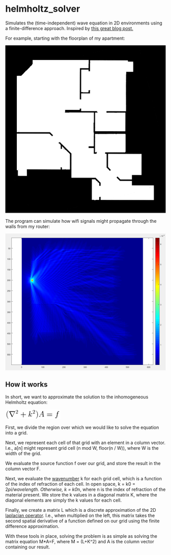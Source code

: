 # helmholtz_solver
Simulates the (time-independent) wave equation in 2D environments using a finite-difference approach.
Inspired by [this great blog post.](http://jasmcole.com/2014/08/25/helmhurts/)

For example, starting with the floorplan of my apartment:

![Floorplan](floorplan.png?raw=true "Floorplan")

The program can simulate how wifi signals might propagate through the walls from my router:

![Wifi Propagation](img/example_output.png?raw=true "Wifi Propagation")

## How it works
In short, we want to approximate the solution to the inhomogeneous Helmholtz equation:

![Inhomogeneous Helmholtz Equation](img/equation0.png?raw=true "Inhomogeneous Helmholtz Equation")

First, we divide the region over which we would like to solve the equation into a grid.

Next, we represent each cell of that grid with an element in a column vector. I.e., a[n] might represent grid cell (n mod W, floor(n / W)), where W is the width of the grid.

We evaluate the source function f over our grid, and store the result in the column vector F.

Next, we evaluate the [wavenumber](https://en.wikipedia.org/wiki/Wavenumber) k for each grid cell, which is a function of the index of refraction of each cell.
In open space, k = k0 = 2*pi/wavelength. Otherwise, k = k0*n, where n is the index of refraction of the material present. We store the k values in a diagonal matrix K, where the diagonal elements are simply the k values for each cell.

Finally, we create a matrix L which is a discrete approximation of the 2D [laplacian operator](https://en.wikipedia.org/wiki/Laplace_operator#Two_dimensions). I.e., when multiplied on the left, this matrix takes the second spatial derivative of a function defined on our grid using the finite difference approximation.

With these tools in place, solving the problem is as simple as solving the matrix equation M*A=F, where M = (L+K^2) and A is the column vector containing our result.
